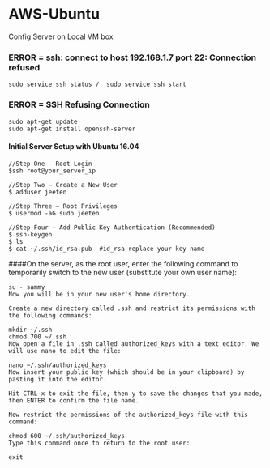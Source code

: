# AWS-Ubuntu
Config Server on Local VM box

### ERROR = ssh: connect to host 192.168.1.7 port 22: Connection refused
```
sudo service ssh status /  sudo service ssh start
```
### ERROR = SSH Refusing Connection

```
sudo apt-get update
sudo apt-get install openssh-server
```

#### Initial Server Setup with Ubuntu 16.04

```
//Step One — Root Login
$ssh root@your_server_ip

//Step Two — Create a New User
$ adduser jeeten

//Step Three — Root Privileges
$ usermod -aG sudo jeeten

//Step Four — Add Public Key Authentication (Recommended)
$ ssh-keygen
$ ls
$ cat ~/.ssh/id_rsa.pub  #id_rsa replace your key name
```

####On the server, as the root user, enter the following command to temporarily switch to the new user (substitute your own user name):
```
su - sammy
Now you will be in your new user's home directory.

Create a new directory called .ssh and restrict its permissions with the following commands:

mkdir ~/.ssh
chmod 700 ~/.ssh
Now open a file in .ssh called authorized_keys with a text editor. We will use nano to edit the file:

nano ~/.ssh/authorized_keys
Now insert your public key (which should be in your clipboard) by pasting it into the editor.

Hit CTRL-x to exit the file, then y to save the changes that you made, then ENTER to confirm the file name.

Now restrict the permissions of the authorized_keys file with this command:

chmod 600 ~/.ssh/authorized_keys
Type this command once to return to the root user:

exit
```
